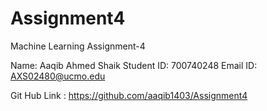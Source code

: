 # Assignment4

Machine Learning  Assignment-4

Name: Aaqib Ahmed Shaik 
Student ID: 700740248
Email ID: AXS02480@ucmo.edu

Git Hub Link : https://github.com/aaqib1403/Assignment4
